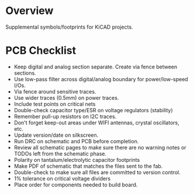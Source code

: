 Overview
========

Supplemental symbols/footprints for KiCAD projects.

PCB Checklist
=============

* Keep digital and analog section separate.  Create via fence between sections.
* Use low-pass filter across digital/analog boundary for power/low-speed I/Os.
* Via fence around sensitive traces.
* Use wider traces (0.5mm) on power traces.
* Include test points on critical nets
* Double-check capacitor type/ESR on voltage regulators (stability)
* Remember pull-up resistors on I2C traces.
* Don't forget keep-out areas under WIFI antennas, crystal oscillators, etc.
* Update version/date on silkscreen.
* Run DRC on schematic and PCB before completion.
* Review all schematic pages to make sure there are no warning notes or TODOs left
from the schematic phase.
* Polarity on tantalum/electrolytic capacitor footprints
* Make PDF of schematic that matches the files sent to the fab.
* Double-check to make sure all files are committed to version control.
* 1% tolerance on critical voltage dividers
* Place order for components needed to build board.
